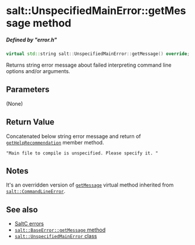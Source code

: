 # salt::UnspecifiedMainError::getMessage method
##### Defined by "error.h"
```cpp
virtual std::string salt::UnspecifiedMainError::getMessage() override;
```
Returns string error message about failed interpreting command line options and/or arguments.

## Parameters
(None)

## Return Value
Concatenated below string error message and return of [`getHelpRecommendation`](../CommandLineError/getHelpRecommendation.md) member method.<br>

    "Main file to compile is unspecified. Please specify it. "

## Notes
It's an overridden version of [`getMessage`](../BaseError/getMessage.md) virtual method inherited from [`salt::CommandLineError`](../CommandLineError/README.md).

## See also
+ [SaltC errors](../README.md)
+ [`salt::BaseError::getMessage` method](../../errors/BaseError/getMessage.md)
+ [`salt::UnspecifiedMainError` class](README.md)